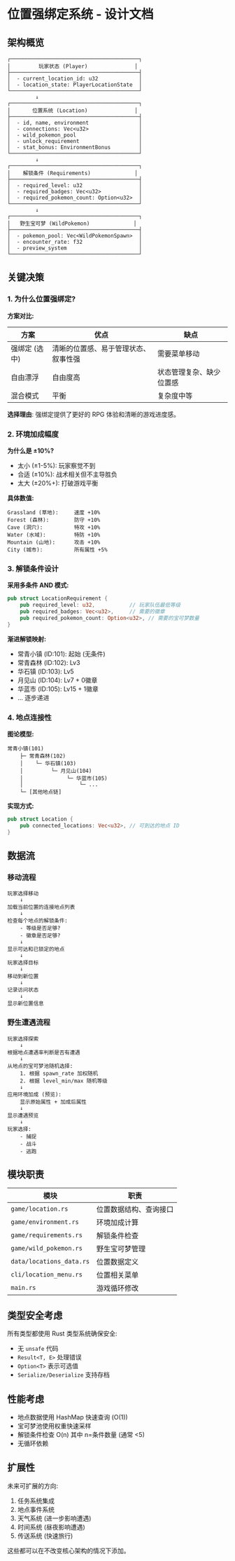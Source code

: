 # 位置强绑定系统 - 设计文档

## 架构概览

```
┌─────────────────────────────────────────┐
│         玩家状态 (Player)               │
├─────────────────────────────────────────┤
│  - current_location_id: u32             │
│  - location_state: PlayerLocationState  │
└─────────────────────────────────────────┘
         ↓
┌─────────────────────────────────────────┐
│       位置系统 (Location)               │
├─────────────────────────────────────────┤
│  - id, name, environment                │
│  - connections: Vec<u32>                │
│  - wild_pokemon_pool                    │
│  - unlock_requirement                   │
│  - stat_bonus: EnvironmentBonus         │
└─────────────────────────────────────────┘
         ↓
┌─────────────────────────────────────────┐
│    解锁条件 (Requirements)              │
├─────────────────────────────────────────┤
│  - required_level: u32                  │
│  - required_badges: Vec<u32>            │
│  - required_pokemon_count: Option<u32>  │
└─────────────────────────────────────────┘
         ↓
┌─────────────────────────────────────────┐
│   野生宝可梦 (WildPokemon)              │
├─────────────────────────────────────────┤
│  - pokemon_pool: Vec<WildPokemonSpawn>  │
│  - encounter_rate: f32                  │
│  - preview_system                       │
└─────────────────────────────────────────┘
```

## 关键决策

### 1. 为什么位置强绑定?

**方案对比:**

| 方案 | 优点 | 缺点 |
|------|------|------|
| 强绑定 (选中) | 清晰的位置感、易于管理状态、叙事性强 | 需要菜单移动 |
| 自由漂浮 | 自由度高 | 状态管理复杂、缺少位置感 |
| 混合模式 | 平衡 | 复杂度中等 |

**选择理由**: 强绑定提供了更好的 RPG 体验和清晰的游戏进度感。

### 2. 环境加成幅度

**为什么是 ±10%?**

- 太小 (±1-5%): 玩家察觉不到
- 合适 (±10%): 战术相关但不主导胜负
- 太大 (±20%+): 打破游戏平衡

**具体数值:**
```
Grassland (草地):     速度 +10%
Forest (森林):        防守 +10%
Cave (洞穴):          特攻 +10%
Water (水域):         特防 +10%
Mountain (山地):      攻击 +10%
City (城市):          所有属性 +5%
```

### 3. 解锁条件设计

**采用多条件 AND 模式:**
```rust
pub struct LocationRequirement {
    pub required_level: u32,           // 玩家队伍最低等级
    pub required_badges: Vec<u32>,     // 需要的徽章
    pub required_pokemon_count: Option<u32>, // 需要的宝可梦数量
}
```

**渐进解锁映射:**
- 常青小镇 (ID:101): 起始 (无条件)
- 常青森林 (ID:102): Lv3
- 华石镇 (ID:103): Lv5
- 月见山 (ID:104): Lv7 + 0徽章
- 华蓝市 (ID:105): Lv15 + 1徽章
- ... 逐步递进

### 4. 地点连接性

**图论模型:**
```
常青小镇(101)
    ├─ 常青森林(102)
    │    └─ 华石镇(103)
    │         └─ 月见山(104)
    │              └─ 华蓝市(105)
    │                  └─ ...
    └─ [其他地点链]
```

**实现方式:**
```rust
pub struct Location {
    pub connected_locations: Vec<u32>, // 可到达的地点 ID
}
```

## 数据流

### 移动流程

```
玩家选择移动
    ↓
加载当前位置的连接地点列表
    ↓
检查每个地点的解锁条件:
    - 等级是否足够?
    - 徽章是否足够?
    ↓
显示可达和已锁定的地点
    ↓
玩家选择目标
    ↓
移动到新位置
    ↓
记录访问状态
    ↓
显示新位置信息
```

### 野生遭遇流程

```
玩家选择探索
    ↓
根据地点遭遇率判断是否有遭遇
    ↓
从地点的宝可梦池随机选择:
    1. 根据 spawn_rate 加权随机
    2. 根据 level_min/max 随机等级
    ↓
应用环境加成 (预览):
    显示原始属性 + 加成后属性
    ↓
显示遭遇预览
    ↓
玩家选择:
    - 捕捉
    - 战斗
    - 逃跑
```

## 模块职责

| 模块 | 职责 |
|------|------|
| `game/location.rs` | 位置数据结构、查询接口 |
| `game/environment.rs` | 环境加成计算 |
| `game/requirements.rs` | 解锁条件检查 |
| `game/wild_pokemon.rs` | 野生宝可梦管理 |
| `data/locations_data.rs` | 位置数据定义 |
| `cli/location_menu.rs` | 位置相关菜单 |
| `main.rs` | 游戏循环修改 |

## 类型安全考虑

所有类型都使用 Rust 类型系统确保安全:
- 无 `unsafe` 代码
- `Result<T, E>` 处理错误
- `Option<T>` 表示可选值
- `Serialize/Deserialize` 支持存档

## 性能考虑

- 地点数据使用 HashMap 快速查询 (O(1))
- 宝可梦池使用权重快速采样
- 解锁条件检查 O(n) 其中 n=条件数量 (通常 <5)
- 无循环依赖

## 扩展性

未来可扩展的方向:
1. 任务系统集成
2. 地点事件系统
3. 天气系统 (进一步影响遭遇)
4. 时间系统 (昼夜影响遭遇)
5. 传送系统 (快速旅行)

这些都可以在不改变核心架构的情况下添加。
